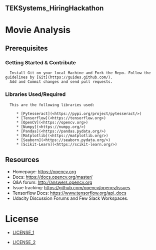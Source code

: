 ## TEKSystems_HiringHackathon

# Movie Analysis


## Prerequisites

  ### Getting Started & Contribute
      Install Git on your local Machine and Fork the Repo. Follow the guidelines by [Git](https://guides.github.com/).
      Add and Commit changes and send pull requests.

  ### Libraries Used/Required
      This are the following libraries used: 

         * [Pytesseract](<https://pypi.org/project/pytesseract/>)
         * [Tensorflow](<https://tensorflow.org>)
         * [OpenCV](<https://opencv.org>)
         * [Numpy](<https://numpy.org/>)
         * [Pandas](<https://pandas.pydata.org/>)
         * [Matplotlib](<https://matplotlib.org/>)
         * [Seaborn](<https://seaborn.pydata.org/>)
         * [Scikit-Learn](<https://scikit-learn.org/>)
      


## Resources

* Homepage: <https://opencv.org>
* Docs: <https://docs.opencv.org/master/>
* Q&A forum: <http://answers.opencv.org>
* Issue tracking: <https://github.com/opencv/opencv/issues>
* Tensorflow Docs: <https://www.tensorflow.org/api_docs>
* Udacity Discussion Forums and Few Slack Workspaces.


# License
   
  * [LICENSE_1](https://github.com/ravireddy07/TEKSystems_Hackathon/LICENSE_1)
   
   
  * [LICENSE_2](https://github.com/ravireddy07/TEKSystems_Hackathon/LICENSE_2)
